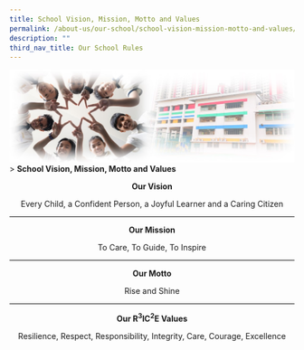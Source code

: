 ```yaml
---
title: School Vision, Mission, Motto and Values
permalink: /about-us/our-school/school-vision-mission-motto-and-values/
description: ""
third_nav_title: Our School Rules
---
```

![Sub-banner](/images/sub%20banner.jpg)
&gt; **School Vision, Mission, Motto and Values**

**<center>Our Vision</center>**

<center>Every Child, a Confident Person, a Joyful Learner and a Caring Citizen</center>

<hr style="height:1px;border-width:0;color:gray;background-color:black">

**<center>Our Mission</center>**

<center>To Care, To Guide, To Inspire</center>

<hr style="height:1px;border-width:0;color:gray;background-color:black">

**<center>Our Motto</center>**

<center>Rise and Shine</center>

<hr style="height:1px;border-width:0;color:gray;background-color:black">

**<center>Our R<sup>3</sup>IC<sup>2</sup>E Values</center>**

<center>Resilience, Respect, Responsibility, Integrity, Care, Courage, Excellence</center>